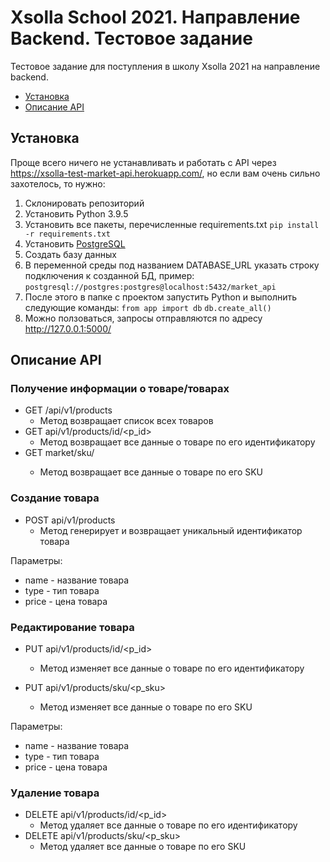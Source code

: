 # Xsolla School 2021. Направление Backend. Тестовое задание 
Тестовое задание для поступления в школу Xsolla 2021 на направление backend.

* [Установка](#Установка)
* [Описание API](#Описание-API)
 
## Установка
Проще всего ничего не устанавливать и работать с API через https://xsolla-test-market-api.herokuapp.com/, но если вам очень сильно захотелось, то нужно:
1. Склонировать репозиторий
2. Установить Python 3.9.5
3. Установить все пакеты, перечисленные requirements.txt ``` pip install -r requirements.txt ```
4. Установить [PostgreSQL](https://www.postgresql.org/)
5. Создать базу данных
6. В переменной среды под названием DATABASE_URL указать строку подключения к созданной БД, пример: ``` postgresql://postgres:postgres@localhost:5432/market_api ```
7. После этого в папке с проектом запустить Python и выполнить следующие команды: ``` from app import db ``` ``` db.create_all() ```
8. Можно ползоваться, запросы отправляются по адресу http://127.0.0.1:5000/

## Описание API
### Получение информации о товаре/товарах
- GET /api/v1/products
  - Метод возвращает список всех товаров
- GET api/v1/products/id/<p_id> 
  - Метод возвращает все данные о товаре по его идентификатору
- GET market/sku/<sku> 
  - Метод возвращает все данные о товаре по его SKU
 
### Создание товара
- POST api/v1/products 
  - Метод генерирует и возвращает уникальный идентификатор товара
 
Параметры:
 * name - название товара
 * type - тип товара
 * price - цена товара
 
### Редактирование товара
- PUT api/v1/products/id/<p_id> 
  - Метод изменяет все данные о товаре по его идентификатору
 
- PUT api/v1/products/sku/<p_sku> 
  - Метод изменяет все данные о товаре по его SKU

 Параметры:
 * name - название товара
 * type - тип товара
 * price - цена товара
 
### Удаление товара
- DELETE api/v1/products/id/<p_id>
  - Метод удаляет все данные о товаре по его идентификатору
- DELETE api/v1/products/sku/<p_sku> 
  - Метод удаляет все данные о товаре по его SKU

